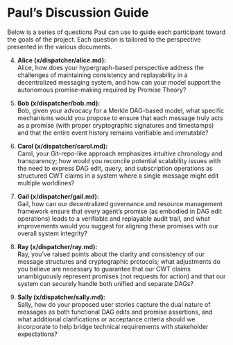 # Paul’s Discussion Guide

Below is a series of questions Paul can use to guide each participant toward the goals of the project. Each question is tailored to the perspective presented in the various documents.

4. **Alice (x/dispatcher/alice.md):**  
   Alice, how does your hypergraph-based perspective address the challenges of maintaining consistency and replayability in a decentralized messaging system, and how can your model support the autonomous promise-making required by Promise Theory?

5. **Bob (x/dispatcher/bob.md):**  
   Bob, given your advocacy for a Merkle DAG-based model, what specific mechanisms would you propose to ensure that each message truly acts as a promise (with proper cryptographic signatures and timestamps) and that the entire event history remains verifiable and immutable?

6. **Carol (x/dispatcher/carol.md):**  
   Carol, your Git-repo-like approach emphasizes intuitive chronology and transparency; how would you reconcile potential scalability issues with the need to express DAG edit, query, and subscription operations as structured CWT claims in a system where a single message might edit multiple worldlines?

7. **Gail (x/dispatcher/gail.md):**  
   Gail, how can our decentralized governance and resource management framework ensure that every agent’s promise (as embodied in DAG edit operations) leads to a verifiable and replayable audit trail, and what improvements would you suggest for aligning these promises with our overall system integrity?

8. **Ray (x/dispatcher/ray.md):**  
   Ray, you’ve raised points about the clarity and consistency of our message structures and cryptographic protocols; what adjustments do you believe are necessary to guarantee that our CWT claims unambiguously represent promises (not requests for action) and that our system can securely handle both unified and separate DAGs?

9. **Sally (x/dispatcher/sally.md):**  
   Sally, how do your proposed user stories capture the dual nature of messages as both functional DAG edits and promise assertions, and what additional clarifications or acceptance criteria should we incorporate to help bridge technical requirements with stakeholder expectations?
